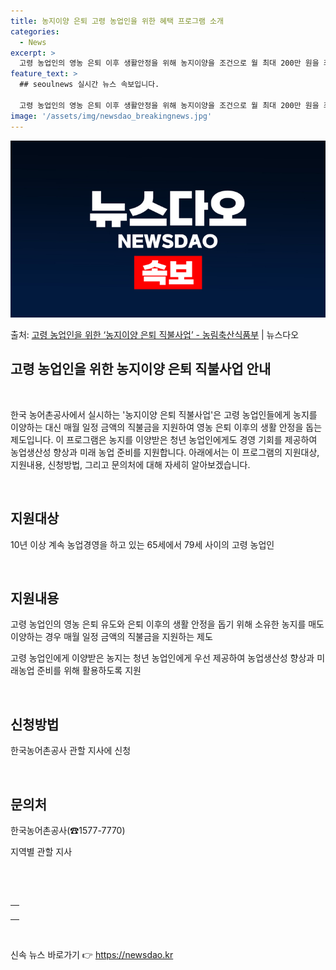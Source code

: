 ```yaml
---
title: 농지이양 은퇴 고령 농업인을 위한 혜택 프로그램 소개
categories:
  - News
excerpt: >
  고령 농업인의 영농 은퇴 이후 생활안정을 위해 농지이양을 조건으로 월 최대 200만 원을 최장 10년간 지급…
feature_text: >
  ## seoulnews 실시간 뉴스 속보입니다.

  고령 농업인의 영농 은퇴 이후 생활안정을 위해 농지이양을 조건으로 월 최대 200만 원을 최장 10년간 지급…
image: '/assets/img/newsdao_breakingnews.jpg'
---
```


![뉴스다오 속보](/assets/img/newsdao_breakingnews.jpg)

<p>출처: <a href="https://newsdao.kr/3778" rel="dofollow">고령 농업인을 위한 ‘농지이양 은퇴 직불사업’ - 농림축산식품부</a> | 뉴스다오</p>

<h2 data-ke-size="size26">고령 농업인을 위한 농지이양 은퇴 직불사업 안내</h2>
<p data-ke-size="size16">&nbsp;</p>
한국 농어촌공사에서 실시하는 '농지이양 은퇴 직불사업'은 고령 농업인들에게 농지를 이양하는 대신 매월 일정 금액의 직불금을 지원하여 영농 은퇴 이후의 생활 안정을 돕는 제도입니다. 이 프로그램은 농지를 이양받은 청년 농업인에게도 경영 기회를 제공하여 농업생산성 향상과 미래 농업 준비를 지원합니다. 아래에서는 이 프로그램의 지원대상, 지원내용, 신청방법, 그리고 문의처에 대해 자세히 알아보겠습니다.
<p data-ke-size="size16">&nbsp;</p>

<h2 data-ke-size="size24">지원대상</h2>
<p data-ke-size="size16">10년 이상 계속 농업경영을 하고 있는 65세에서 79세 사이의 고령 농업인</p>
<p data-ke-size="size16">&nbsp;</p>

<h2 data-ke-size="size24">지원내용</h2>
<p data-ke-size="size16">고령 농업인의 영농 은퇴 유도와 은퇴 이후의 생활 안정을 돕기 위해 소유한 농지를 매도 이양하는 경우 매월 일정 금액의 직불금을 지원하는 제도</p>
<p data-ke-size="size16">고령 농업인에게 이양받은 농지는 청년 농업인에게 우선 제공하여 농업생산성 향상과 미래농업 준비를 위해 활용하도록 지원</p>
<p data-ke-size="size16">&nbsp;</p>

<h2 data-ke-size="size24">신청방법</h2>
<p data-ke-size="size16">한국농어촌공사 관할 지사에 신청</p>
<p data-ke-size="size16">&nbsp;</p>

<h2 data-ke-size="size24">문의처</h2>
<p data-ke-size="size16">한국농어촌공사(☎1577-7770)</p>
<p data-ke-size="size16">지역별 관할 지사</p>
<p data-ke-size="size16">&nbsp;</p>
<p data-ke-size="size16">&nbsp;</p>
<table>
<tbody>
<tr>
<td style="text-align: center; height: 17px;"></td>
</tr>
</tbody>
</table>
<p data-ke-size="size16">&nbsp;</p> 

신속 뉴스 바로가기 👉 <a href="https://newsdao.kr" rel="dofollow">https://newsdao.kr</a>


